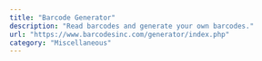 ```yaml
---
title: "Barcode Generator"
description: "Read barcodes and generate your own barcodes."
url: "https://www.barcodesinc.com/generator/index.php"
category: "Miscellaneous"
---
```

